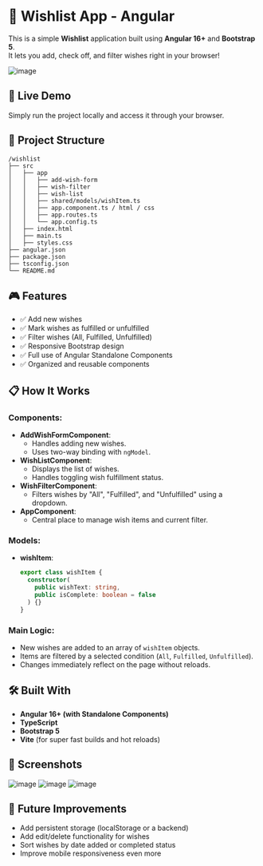 # 🎯 Wishlist App - Angular

This is a simple **Wishlist** application built using **Angular 16+** and **Bootstrap 5**.  
It lets you add, check off, and filter wishes right in your browser!

![image](https://github.com/user-attachments/assets/acdb41eb-4c33-465a-ba66-8e58173a498c)
 <!-- (Optional: Replace with real screenshot) -->

## 🚀 Live Demo
Simply run the project locally and access it through your browser.

## 📂 Project Structure
```
/wishlist
├── src
│   ├── app
│   │   ├── add-wish-form
│   │   ├── wish-filter
│   │   ├── wish-list
│   │   ├── shared/models/wishItem.ts
│   │   ├── app.component.ts / html / css
│   │   ├── app.routes.ts
│   │   └── app.config.ts
│   ├── index.html
│   ├── main.ts
│   ├── styles.css
├── angular.json
├── package.json
├── tsconfig.json
└── README.md
```

## 🎮 Features
- ✅ Add new wishes
- ✅ Mark wishes as fulfilled or unfulfilled
- ✅ Filter wishes (All, Fulfilled, Unfulfilled)
- ✅ Responsive Bootstrap design
- ✅ Full use of Angular Standalone Components
- ✅ Organized and reusable components

## 📋 How It Works

### Components:
- **AddWishFormComponent**:  
  - Handles adding new wishes.
  - Uses two-way binding with `ngModel`.
- **WishListComponent**:  
  - Displays the list of wishes.
  - Handles toggling wish fulfillment status.
- **WishFilterComponent**:  
  - Filters wishes by "All", "Fulfilled", and "Unfulfilled" using a dropdown.
- **AppComponent**:  
  - Central place to manage wish items and current filter.

### Models:
- **wishItem**:
  ```ts
  export class wishItem {
    constructor(
      public wishText: string,
      public isComplete: boolean = false
    ) {}
  }
  ```

### Main Logic:
- New wishes are added to an array of `wishItem` objects.
- Items are filtered by a selected condition (`All`, `Fulfilled`, `Unfulfilled`).
- Changes immediately reflect on the page without reloads.

## 🛠️ Built With
- **Angular 16+ (with Standalone Components)**
- **TypeScript**
- **Bootstrap 5**
- **Vite** (for super fast builds and hot reloads)

## 📸 Screenshots

![image](https://github.com/user-attachments/assets/3ab14051-264f-444a-a419-0988d9a63b12)
![image](https://github.com/user-attachments/assets/4d29fe2c-88ee-49b5-84c5-753352062b7a)
![image](https://github.com/user-attachments/assets/7a0dd1c2-6209-427e-9535-07f73b73814a)

## 🚧 Future Improvements
- Add persistent storage (localStorage or a backend)
- Add edit/delete functionality for wishes
- Sort wishes by date added or completed status
- Improve mobile responsiveness even more


